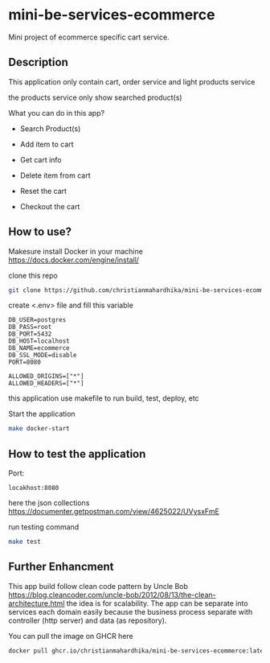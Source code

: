 # mini-be-services-ecommerce

Mini project of ecommerce specific cart service.

## **Description**

This application only contain cart, order service and light products service

the products service only show searched product(s)

What you can do in this app?

- Search Product(s)

- Add item to cart

- Get cart info

- Delete item from cart

- Reset the cart

- Checkout the cart

## **How to use?**

Makesure install Docker in your machine
<https://docs.docker.com/engine/install/>

clone this repo

```bash
git clone https://github.com/christianmahardhika/mini-be-services-ecommerce.git
```

create <.env> file and fill this variable

```text
DB_USER=postgres
DB_PASS=root
DB_PORT=5432
DB_HOST=localhost
DB_NAME=ecommerce
DB_SSL_MODE=disable
PORT=8080

ALLOWED_ORIGINS=["*"]
ALLOWED_HEADERS=["*"]
```

this application use makefile to run build, test, deploy, etc

Start the application

```bash
make docker-start
```

## How to test the application

Port:

```text
locakhost:8080
```

here the json collections
<https://documenter.getpostman.com/view/4625022/UVysxFmE>

run testing command

```bash
make test
```

## Further Enhancment

 This app build follow clean code pattern by Uncle Bob <https://blog.cleancoder.com/uncle-bob/2012/08/13/the-clean-architecture.html> the idea is for scalability. The app can be separate into services each domain easily because the business process separate with controller (http server) and data (as repository). 


You can pull the image on GHCR here

```bash
docker pull ghcr.io/christianmahardhika/mini-be-services-ecommerce:latest
```
